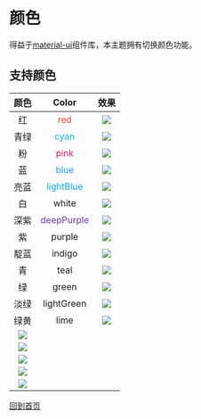 # 颜色

得益于[material-ui](http://www.material-ui.com)组件库，本主题拥有切换颜色功能。

## 支持颜色
| 颜色       | Color      | 效果       |
|:---------:|:---------:|:----------:|
红| <span style="color:#F44336">red</span> | ![](https://img.shields.io/badge/color-red-F44336.svg)
青绿|<span style="color:#00BCD4">cyan</span> | ![](https://img.shields.io/badge/color-cyan-00BCD4.svg)
粉|<span style="color:#E91E63">pink</span>  | ![](https://img.shields.io/badge/color-pink-E91E63.svg)
蓝|<span style="color:#2196F3">blue</span> | ![](https://img.shields.io/badge/color-blue-2196F3.svg)
亮蓝|<span style="color:#03A9F4">lightBlue</span> | ![](https://img.shields.io/badge/color-lightBlue-03A9F4.svg)
白|<span style="color:#f1f3f4,background-color:#000">white</span> | ![](https://img.shields.io/badge/color-white-f1f3f4.svg)
深紫|<span style="color:#673AB7">deepPurple</span> | ![](https://img.shields.io/badge/color-deepPurple-673AB7.svg)
紫|purple |![](https://img.shields.io/badge/color-purple-9C27B0.svg)
靛蓝|indigo | ![](https://img.shields.io/badge/color-indigo-3F51B5.svg)
青|teal | ![](https://img.shields.io/badge/color-teal-009688.svg)
绿|green | ![](https://img.shields.io/badge/color-green-4CAF50.svg)
淡绿|lightGreen| ![](https://img.shields.io/badge/color-lightGreen-8BC34A.svg)
绿黄|lime | ![](https://img.shields.io/badge/color-lime-CDDC39.svg)
| ![](https://img.shields.io/badge/color-teal-009688.svg)
| ![](https://img.shields.io/badge/color-teal-009688.svg)
| ![](https://img.shields.io/badge/color-teal-009688.svg)
| ![](https://img.shields.io/badge/color-teal-009688.svg)
| ![](https://img.shields.io/badge/color-teal-009688.svg)

[回到首页](./README.md)